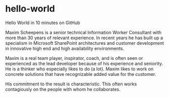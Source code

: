 # hello-world
Hello World in 10 minutes on GitHub

Maxim Scheepens is a senior technical Information Worker Consultant with more than 30 years of relevant experience. In recent years he has built up a specialism in Microsoft SharePoint architectures and customer development in innovative high end and high availability environments.

Maxim is a real team player, inspirator, coach, and is often seen or experienced as the lead developer because of his experience and seniority. He is a thinker who especially likes to do (a lot). Maxim likes to work on concrete solutions that have recognizable added value for the customer.

His commitment to the result is characteristic. This often works contagiously on the people with whom he collaborates.
